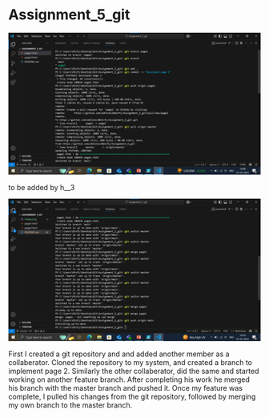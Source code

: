# Assignment_5_git

![alt text](image.png)

to be added by h__3

![alt text](image-1.png)

First I created a git repository and and added another member as a collaberator.
Cloned the repository to my system, and created a branch to implement page 2.
Similarly the other collaberator, did the same and started working on another feature branch.
After completing his work he merged his branch with the master branch and pushed it.
Once my feature was complete, I pulled his changes from the git repository, followed by merging my own branch to the master branch.


